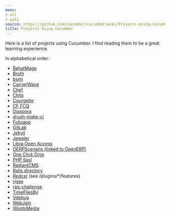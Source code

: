 ```yaml
---
menu:
- all
- wiki
source: https://github.com/cucumber/cucumber/wiki/Projects-Using-Cucumber/
title: Projects Using Cucumber
---
```


Here is a list of projects using Cucumber. I find reading them to be a great learning experience.

In alphabetical order:
* [BehatMage](https://github.com/MageTest/BehatMage)
* [Broth](https://github.com/fourbeansoup/broth)
* [bsmi](https://github.com/BTHUNTERCN/bsmi)
* [CarrierWave](https://github.com/carrierwaveuploader/carrierwave)
* [Chef](https://github.com/chef/chef)
* [Chits](https://github.com/mikeymckay/chits)
* [Courgette](https://github.com/21croissants/courgette)
* [CF FCQ](https://github.com/cufcq/cufcq)
* [Diaspora](https://github.com/diaspora/diaspora)
* [drush-make-ci](https://github.com/joshkoenig/drush-make-ci)
* [Folioapp](https://github.com/jpatel531/folioapp)
* [GitLab](https://github.com/gitlabhq/gitlabhq)
* [Jekyll](https://github.com/jekyll/jekyll)
* [Jeweler](https://github.com/technicalpickles/jeweler)
* [Libra Open Access](https://github.com/uvalib/libra-oa)
* [OERPScenario (linked to OpenERP)](https://github.com/camptocamp/oerpscenario)
* [One Click Orgs](https://github.com/oneclickorgs/one-click-orgs)
* [PHP Sasl](https://github.com/fabiang/sasl)
* [RadiantCMS](https://github.com/radiant/radiant)
* [Rails directory](https://github.com/engineyard/rails_dev_directory)
* [Redcar](https://github.com/redcar/redcar) (see /plugins/*/features)
* [rigse](https://github.com/concord-consortium/rigse)
* [rps-challenge](https://github.com/makersacademy/rps-challenge)
* [TimeFliesBy](https://github.com/esambo/TimeFliesBy)
* [Vdebug](https://github.com/joonty/vdebug)
* [WebJam](https://github.com/webjam/webjam)
* [WontoMedia](https://github.com/gleneivey/wontomedia)
